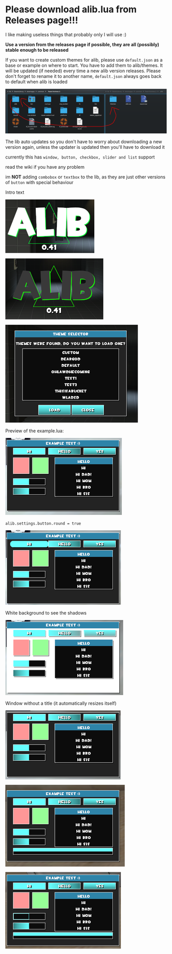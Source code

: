 # **Please download alib.lua from Releases page!!!**
I like making useless things that probably only I will use :)

**Use a version from the releases page if possible, they are all (possibly) stable enough to be released**

If you want to create custom themes for alib, please use `default.json` as a base or example on where to start. You have to add them to alib/themes. It will be updated (if needed) every time a new alib version releases.
Please don't forget to rename it to another name, `default.json` always goes back to default when alib is loaded

![alt text](images/where%20to%20put%20themes.png)

The lib auto updates so you don't have to worry about downloading a new version again, unless the updater is updated then you'll have to download it

currently this has `window, button, checkbox, slider and list` support

read the wiki if you have any problem

im **NOT** adding `combobox` or `textbox` to the lib, as they are just other versions of `button` with special behaviour

Intro text

![image](images/alib%20text%20white.png)

![image](images/alib%20text%20black.png)

![image](images/theme%20selector.png)

Preview of the example.lua:


![image](images/round_off.png)

`alib.settings.button.round = true`

![image](images/round_on.png)

White background to see the shadows

![image](images/white_background.png)

Window without a title (it automatically resizes itself)

![image](images/window_without_title.png)

![image](images/vertical%20bar.png)

![image](images/outlined%20slider%20bar.png)